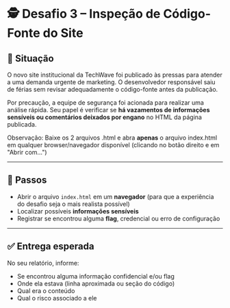# 🕵️‍ Desafio 3 – Inspeção de Código-Fonte do Site

## 🧩 Situação

O novo site institucional da TechWave foi publicado às pressas para atender a uma demanda urgente de marketing. O desenvolvedor responsável saiu de férias sem revisar adequadamente o código-fonte antes da publicação.

Por precaução, a equipe de segurança foi acionada para realizar uma análise rápida. Seu papel é verificar se **há vazamentos de informações sensíveis ou comentários deixados por engano** no HTML da página publicada.

Observação: Baixe os 2 arquivos .html e abra **apenas** o arquivo index.html em qualquer browser/navegador disponível (clicando no botão direito e em "Abrir com...")

---

## 🎯 Passos

- Abrir o arquivo `index.html` em um **navegador** (para que a experiência do desafio seja o mais realista possível)
- Localizar possíveis **informações sensíveis**
- Registrar se encontrou alguma **flag**, credencial ou erro de configuração

---


## ✅ Entrega esperada

No seu relatório, informe:

- Se encontrou alguma informação confidencial e/ou flag
- Onde ela estava (linha aproximada ou seção do código)
- Qual era o conteúdo
- Qual o risco associado a ele



